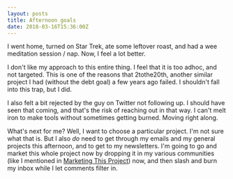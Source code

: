 ```yaml
---
layout: posts
title: Afternoon goals
date: 2018-03-16T15:36:00Z
---
```


I went home, turned on Star Trek, ate some leftover roast, and had a wee meditation session / nap. Now, I feel a lot better.

I don't like my approach to this entire thing. I feel that it is too adhoc, and not targeted. This is one of the reasons that 2tothe20th, another similar project I had (without the debt goal) a few years ago failed. I shouldn't fall into this trap, but I did.

I also felt a bit rejected by the guy on Twitter not following up. I should have seen that coming, and that's the risk of reaching out in that way. I can't melt iron to make tools without sometimes getting burned. Moving right along.

What's next for me? Well, I want to choose a particular project. I'm not sure what that is. But I also _do_ need to get through my emails and my general projects this afternoon, and to get to my newsletters. I'm going to go and market this whole project now by dropping it in my various communities (like I mentioned in [Marketing This Project](9-marketing-this-project.md)) now, and then slash and burn my inbox while I let comments filter in.